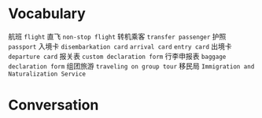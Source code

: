Vocabulary
==========
航班 `flight`
直飞  `non-stop flight`
转机乘客 `transfer passenger`
护照  `passport`
入境卡  `disembarkation card` `arrival card` `entry card`
出境卡 `departure card`
报关表 `custom declaration form`
行李申报表 `baggage declaration form`
组团旅游 `traveling on group tour`
移民局 `Immigration and Naturalization Service`

Conversation
============
